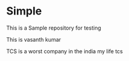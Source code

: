 # Simple
This is a Sample repository for testing

This is vasanth kumar

TCS is a worst company in the india
my life tcs